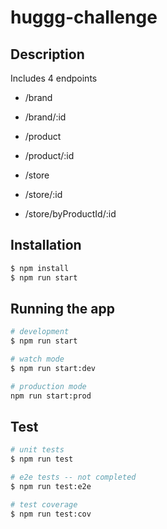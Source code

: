 # huggg-challenge

## Description
Includes 4 endpoints

- /brand
- /brand/:id

- /product
- /product/:id

- /store
- /store/:id
- /store/byProductId/:id

## Installation

```bash
$ npm install
$ npm run start
```

## Running the app

```bash
# development
$ npm run start

# watch mode
$ npm run start:dev

# production mode
npm run start:prod
```

## Test

```bash
# unit tests
$ npm run test

# e2e tests -- not completed
$ npm run test:e2e

# test coverage
$ npm run test:cov
```
